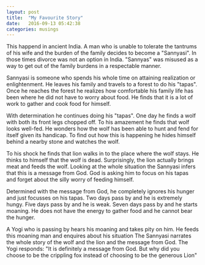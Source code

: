 ```yaml
---
layout: post
title:  "My Favourite Story"
date:   2016-09-13 05:42:38
categories: musings
---
```


This happend in ancient India. A man who is unable to tolerate the tantrums of
his wife and the burden of the family decides to become a "Sannyasi". In those
times divorce was not an option in India. "Sannyas" was misused as a way to get
 out of the family burdens in a respectable manner.

 Sannyasi is someone who spends his whole time on attaining realization or
 enlightenment. He leaves his family and travels to a forest to do his "tapas".
 Once he reaches the forest he realizes how comfortable his family life has been
 where he did not have to worry about food. He finds that it is a lot of work
 to gather and cook food for himself.

 With determination he continues doing his "tapas". One day he finds a wolf
 with both its front legs chopped off. To his amazement he finds that wolf looks
 well-fed. He wonders how the wolf has been able to hunt and fend
 for itself given its handicap. To find out how this is happening he hides himself
 behind a nearby stone and watches the wolf.

 To his shock he finds that lion walks in to the place where the wolf stays. He
 thinks to himself that the wolf is dead. Surprisingly, the lion actually brings
 meat and feeds the wolf. Looking at the whole situation the Sannyasi infers that
 this is a message from God. God is asking him to focus on his tapas and forget
 about the silly worry of feeding himself.

 Determined with the message from God, he completely ignores his hunger and just
 focusses on his tapas. Two days pass by and he is extremely hungy. Five days pass
 by and he is weak. Seven days pass by and he starts moaning. He does not have the energy
 to gather food and he cannot bear the hunger.

 A Yogi who is passing by hears his moaning and takes pity on him. He feeds
 this moaning man and enquires about his situation The Sannyasi narrates the
 whole story of the wolf and the lion and the message from God. The Yogi responds:
 "It is definitely a message from God. But why did you choose to be the crippling
 fox instead of choosing to be the generous Lion"
